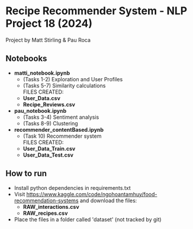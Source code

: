 # Recipe Recommender System - NLP Project 18 (2024)

Project by Matt Stirling & Pau Roca


## Notebooks

* **matti_notebook.ipynb**
    * (Tasks 1-2) Exploration and User Profiles
    * (Tasks 5-7) Similarity calculations \
    FILES CREATED:
    * **User_Data.csv**
    * **Recipe_Reviews.csv**
* **pau_notebook.ipynb**
    * (Tasks 3-4) Sentiment analysis
    * (Tasks 8-9) Clustering
* **recommender_contentBased.ipynb** 
    * (Task 10) Recommender system \
    FILES CREATED:
    * **User_Data_Train.csv**
    * **User_Data_Test.csv**


## How to run

* Install python dependencies in requirements.txt
* Visit https://www.kaggle.com/code/ngohoantamhuy/food-recommendation-systems and download the files: 
    * **RAW_interactions.csv**
    * **RAW_recipes.csv**
* Place the files in a folder called 'dataset' (not tracked by git)

